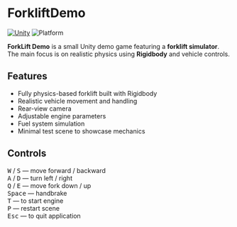 # ForkliftDemo
[![Unity](https://img.shields.io/badge/Unity-6000.0.47f1-black?logo=unity)](https://unity.com/)
![Platform](https://img.shields.io/badge/Platform-Windows-blue?logo=windows)

**ForkLift Demo** is a small Unity demo game featuring a **forklift simulator**.  
The main focus is on realistic physics using **Rigidbody** and vehicle controls.

## Features

- Fully physics-based forklift built with Rigidbody  
- Realistic vehicle movement and handling  
- Rear-view camera
- Adjustable engine parameters
- Fuel system simulation
- Minimal test scene to showcase mechanics

## Controls

<kbd>W</kbd> / <kbd>S</kbd> — move forward / backward  
<kbd>A</kbd> / <kbd>D</kbd> — turn left / right  
<kbd>Q</kbd> / <kbd>E</kbd> — move fork down / up  
<kbd>Space</kbd> — handbrake      
<kbd>T</kbd> — to start engine  
<kbd>P</kbd> — restart scene  
<kbd>Esc</kbd> — to quit application
